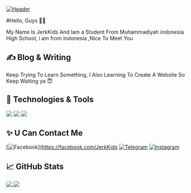 [![Header](https://raw.githubusercontent.com/JerkKids/JerkKids/wuwu.png "Header")](https://github.com/JerkKids)

#Hello, Guys 👋😁

My Name Is JerkKids And Iam a Student From Muhammadiyah indonesia High School, i am from indonesia ,Nice To Meet You

## &#x270d; Blog & Writing

Keep Trying To Learn Something, I Also Learning To Create A Website So Keep Waiting ya 😇

## 🔧 Technologies & Tools

![](https://img.shields.io/badge/Shell-Bash-informational?style=flat&logo=gnu-bash&logoColor=white&color=2bbc8a)
![](https://img.shields.io/badge/Code-Python-informational?style=flat&logo=python&logoColor=white&color=2bbc8a)
![](https://img.shields.io/badge/OS-Linux-informational?style=flat&logo=linux&logoColor=white&color=2bbc8a)
## ✨ U Can Contact Me

[![Facebook](https://img.shields.io/badge/-Facebook-222222?style=flat-square&logo=Facebook&logoColor=white&link=https://https://facebook.com/JerkKids)](https://facebook.com/JerkKids
[![Telegram](https://img.shields.io/badge/-Telegram-222222?style=flat-square&logo=Telegram&logoColor=white&link=https://t.me/JerkKids)](https://t.me/JerkKids)
[![Instagram](https://img.shields.io/badge/-Instagram-222222?style=flat-square&logo=Instagram&logoColor=white&link=https://instagram.com/JerkKids)](https://instagram.com/jerkkids)

## &#x1f4c8; GitHub Stats

<a href="https://github.com/JerkKids/JerkKids">
  <img align="center" src="https://github-readme-stats.vercel.app/api/top-langs/?username=JerkKids&hide=java,html,tex&title_color=ffffff&text_color=c9cacc&icon_color=2bbc8a&>
</a>
<a href="https://github.com/JerkKids/JerkKids">
  <img align="center" src="https://github-readme-stats.vercel.app/api?username=JerkKids&show_icons=true&line_height=27&count_private=true&title_color=ffffff&text_color=c9cac>
</a>

<a href="https://github.com/JerkKids/insta-crack">
  <img align="center" src="https://github-readme-stats.vercel.app/api/pin/?username=JerkKids&repo=python-project-blueprint&title_color=ffffff&text_color=c9cacc&icon_color=2b>
</a>


<!-- links to social media icons -->

<!-- icons with padding -->

[1.1]: http://i.imgur.com/tXSoThF.png (twitter icon with padding)
[2.1]: http://i.imgur.com/0o48UoR.png (github icon with padding)

<!-- icons without padding -->

[1.2]: http://i.imgur.com/wWzX9uB.png (twitter icon without padding)
[2.2]: http://i.imgur.com/9I6NRUm.png (github icon without padding)
[3.2]: https://raw.githubusercontent.com/JerkKids/JerkKids/master/milos.gif (LinkedIn icon without padding)


<!-- links to your social media accounts -->

[1]: https://twitter.com/JerkKids
[2]: https://github.com/JerkKids
